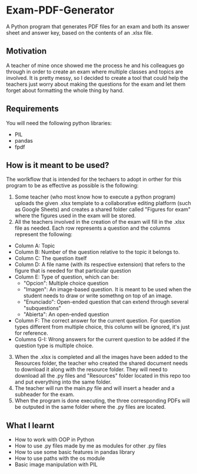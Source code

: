# Exam-PDF-Generator
A Python program that generates PDF files for an exam and both its answer sheet and answer key, based on the contents of an .xlsx file.

## Motivation
A teacher of mine once showed me the process he and his colleagues go through in order to create an exam where multiple classes and topics are involved. It is pretty messy, so I decided to create a tool that could help the teachers just worry about making the questions for the exam and let them forget about formatting the whole thing by hand.

## Requirements
You will need the following python libraries:
* PIL
* pandas
* fpdf

## How is it meant to be used?
The worlkflow that is intended for the techaers to adopt in orther for this program to be as effective as possible is the following: 
1. Some teacher (who most know how to execute a python program) uploads the given .xlsx template to a collaborative editing platform (such as Google Sheets) and creates a shared folder called "Figures for exam" where the figures used in the exam will be stored.
2. All the teachers involved in the creation of the exam will fill in the .xlsx file as needed. Each row represents a question and the columns represent the following:
  * Column A: Topic
  * Column B: Number of the question relative to the topic it belongs to.
  * Column C: The question itself
  * Column D: A file name (with its respective extension) that refers to the figure that is needed for that particular question
  * Column E: Type of question, which can be:
    * "Opcion": Multiple choice question
    * "Imagen": An image-based question. It is meant to be used when the student needs to draw or write somethng on top of an image.
    * "Enunciado": Open-ended question that can extend through several "subquestions"
    * "Abierta": An open-ended question
  * Column F: The correct answer for the current question. For question types different from multiple choice, this column will be ignored, it's just for reference.
  * Columns G-I: Wrong answers for the current question to be added if the question type is multiple choice.
  
3. When the .xlsx is completed and all the images have been added to the Resources folder, the teacher who created the shared document needs to download it along with the resource folder. They will need to download all the .py files and "Resources" folder located in this repo too and put everything into the same folder.
4. The teacher will run the main.py file and will insert a header and a subheader for the exam.
5. When the program is done executing, the three corresponding PDFs will be outputed in the same folder where the .py files are located.

## What I learnt
* How to work with OOP in Python
* How to use .py files made by me as modules for other .py files
* How to use some basic features in pandas library
* How to use paths with the os module
* Basic image manipulation with PIL


